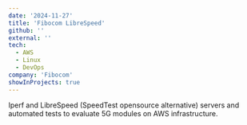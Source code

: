 ```yaml
---
date: '2024-11-27'
title: 'Fibocom LibreSpeed'
github: ''
external: ''
tech:
  - AWS
  - Linux
  - DevOps
company: 'Fibocom'
showInProjects: true
---
```


Iperf and LibreSpeed (SpeedTest opensource alternative) servers and automated tests to evaluate 5G modules on AWS infrastructure.
